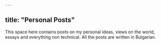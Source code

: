     ---
title: "Personal Posts"
---

This space here contains posts on my personal ideas, views on the world, essays and everything non technical.
All the posts are written in Bulgarian.
